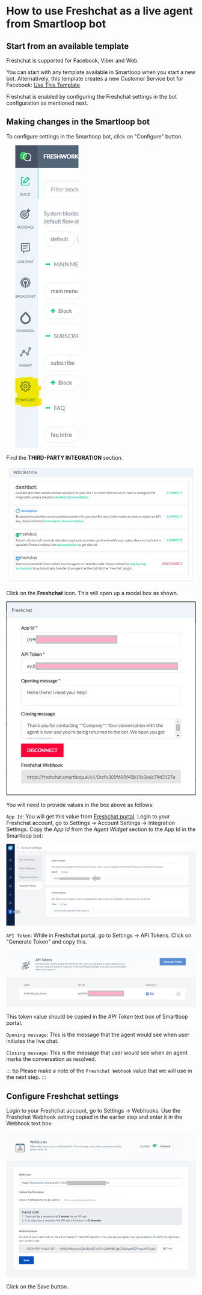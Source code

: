 # How to use Freshchat as a live agent from Smartloop bot

## Start from an available template

Freshchat is supported for Facebook, Viber and Web.

You can start with any template available in Smartloop when you start a new bot. Alternatively, this template creates a new Customer Service bot for Facebook: [Use This Template](https://dashboard.smartloop.ai/templates/09f2c650216e4e56ad357058e45f1794)

Freshchat is enabled by configuring the Freshchat settings in the bot configuration as mentioned next.

## Making changes in the Smartloop bot

To configure settings in the Smartloop bot, click on "Configure" button.

![](./images/settings-configure.png)

Find the **THIRD-PARTY INTEGRATION** section. 

![](./images/third-party-integration.png)

Click on the **Freshchat** icon. This will open up a modal box as shown. 

![](./images/freshchat-config.png)

You will need to provide values in the box above as follows:

`App Id`: You will get this value from [Freshchat portal](https://web.freshchat.com). Login to your Freshchat account, go to Settings -> Account Settings -> Integration Settings. Copy the *App Id* from the *Agent Widget* section to the App Id in the Smartloop bot:

![](./images/freshchat-appid.png)

`API Token`: While in Freshchat portal, go to Settings -> API Tokens. Click on "Generate Token" and copy this. 

![](./images/freshchat-apitoken.png)

This token value should be copied in the *API Token* text box of Smartloop portal.

`Opening message`: This is the message that the agent would see when user initiates the live chat.

`Closing message`: This is the message that user would see when an agent marks the conversation as resolved.

::: tip
Please make a note of the `Freshchat Webhook` value that we will use in the next step.
:::

## Configure Freshchat settings

Login to your Freshchat account, go to Settings -> Webhooks. Use the Freshchat Webhook setting copied in the earlier step and enter it in the Webhook text box:

![](./images/freshchat-webhook.png)

Click on the Save button.
